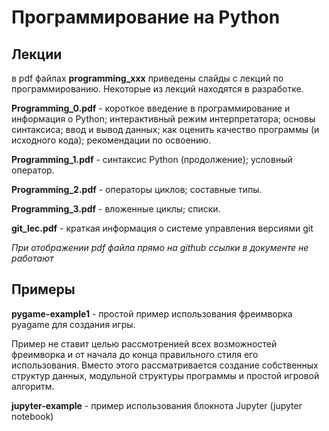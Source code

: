 # Программирование на Python

## Лекции
в pdf файлах **programming_xxx** приведены слайды с лекций по программированию. Некоторые из лекций находятся в разработке.

**Programming_0.pdf** - короткое введение в программирование и информация о Python; интерактивный режим интерпретатора; основы синтаксиса; ввод и вывод данных; как оценить качество программы (и исходного кода); рекомендации по освоению.

**Programming_1.pdf** - синтаксис Python (продолжение); условный оператор.

**Programming_2.pdf** - операторы циклов; составные типы.

**Programming_3.pdf** - вложенные циклы; списки. 


**git_lec.pdf** - краткая информация о системе управления версиями git


*При отображении pdf файла прямо на github ссылки в документе не работают*

## Примеры
**pygame-example1** - простой пример использования фреимворка pyagame для создания игры. 

Пример не ставит целью рассмотренией всех возможностей фреимворка и от начала до конца правильного стиля его использования. Вместо этого рассматривается создание собственных структур данных, модульной структуры программы и простой игровой алгоритм. 

**jupyter-example** - пример использования блокнота Jupyter (jupyter notebook)


